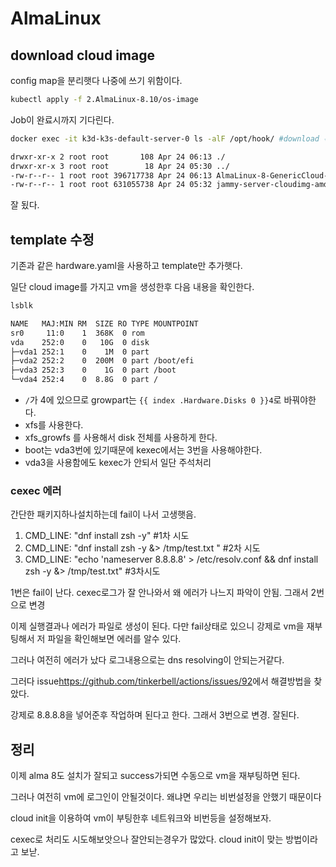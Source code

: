 # AlmaLinux

## download cloud image

config map을 분리햇다 나중에 쓰기 위함이다.

```sh
kubectl apply -f 2.AlmaLinux-8.10/os-image
```

Job이 완료시까지 기다린다.

```sh
docker exec -it k3d-k3s-default-server-0 ls -alF /opt/hook/ #download 확인

drwxr-xr-x 2 root root       108 Apr 24 06:13 ./
drwxr-xr-x 3 root root        18 Apr 24 05:30 ../
-rw-r--r-- 1 root root 396717738 Apr 24 06:13 AlmaLinux-8-GenericCloud-8.10-20240819.x86_64.raw.gz
-rw-r--r-- 1 root root 631055738 Apr 24 05:32 jammy-server-cloudimg-amd64.raw.gz
```

잘 됬다.

## template 수정

기존과 같은 hardware.yaml을 사용하고 template만 추가햇다.

일단 cloud image를 가지고 vm을 생성한후 다음 내용을 확인한다.

```sh
lsblk

NAME   MAJ:MIN RM  SIZE RO TYPE MOUNTPOINT
sr0     11:0    1  368K  0 rom
vda    252:0    0   10G  0 disk
├─vda1 252:1    0    1M  0 part
├─vda2 252:2    0  200M  0 part /boot/efi
├─vda3 252:3    0    1G  0 part /boot
└─vda4 252:4    0  8.8G  0 part /
```

- `/`가 4에 있으므로 growpart는 `{{ index .Hardware.Disks 0 }}4`로 바꿔야한다.
- xfs를 사용한다.
- xfs_growfs 를 사용해서 disk 전체를 사용하게 한다.
- boot는 vda3번에 있기때문에 kexec에서는 3번을 사용해야한다.
- vda3을 사용함에도 kexec가 안되서 일단 주석처리

### cexec 에러

간단한 패키지하나설치하는데 fail이 나서 고생햇음.

1. CMD_LINE: "dnf install zsh -y" #1차 시도
2. CMD_LINE: "dnf install zsh -y &> /tmp/test.txt " #2차 시도
3. CMD_LINE: "echo 'nameserver 8.8.8.8' > /etc/resolv.conf && dnf install zsh -y &> /tmp/test.txt" #3차시도

1번은 fail이 난다. cexec로그가 잘 안나와서 왜 에러가 나느지 파악이 안됨. 그래서 2번으로 변경

이제 실행결과나 에러가 파일로 생성이 된다. 다만 fail상태로 있으니 강제로 vm을 재부팅해서 저 파일을 확인해보면 에러를 알수 있다.

그러나 여전히 에러가 났다 로그내용으로는 dns resolving이 안되는거같다.

그러다 issue<https://github.com/tinkerbell/actions/issues/92>에서 해결방법을 찾았다.

강제로 8.8.8.8을 넣어준후 작업하며 된다고 한다. 그래서 3번으로 변경. 잘된다.

## 정리

이제 alma 8도 설치가 잘되고 success가되면 수동으로 vm을 재부팅하면 된다.

그러나 여전히 vm에 로그인이 안될것이다. 왜냐면 우리는 비번설정을 안했기 때문이다

cloud init을 이용하여 vm이 부팅한후 네트워크와 비번등을 설정해보자.

cexec로 처리도 시도해보앗으나 잘안되는경우가 많았다. cloud init이 맞는 방법이라고 보낟.
